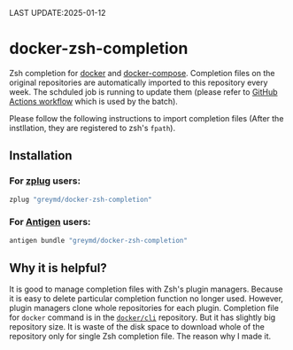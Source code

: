 LAST UPDATE:2025-01-12

# docker-zsh-completion
Zsh completion for [docker](http://docker.io) and [docker-compose](https://github.com/docker/compose).
Completion files on the original repositories are automatically imported to this repository every week. The schduled job is running to update them (please refer to [GitHub Actions workflow](.github/workflows) which is used by the batch).

Please follow the following instructions to import completion files (After the instllation, they are registered to zsh's `fpath`).

## Installation

### For [zplug](https://github.com/zplug/zplug) users:

```sh
zplug "greymd/docker-zsh-completion"
```

### For [Antigen](http://antigen.sharats.me/) users:

```sh
antigen bundle "greymd/docker-zsh-completion"
```

## Why it is helpful?
It is good to manage completion files with Zsh's plugin managers. Because it is easy to delete particular completion function no longer used.
However, plugin managers clone whole repositories for each plugin. Completion file for `docker` command is in the [`docker/cli`](https://github.com/docker/cli) repository. But it has slightly big repository size. It is waste of the disk space to download whole of the repository only for single Zsh completion file. The reason why I made it.
